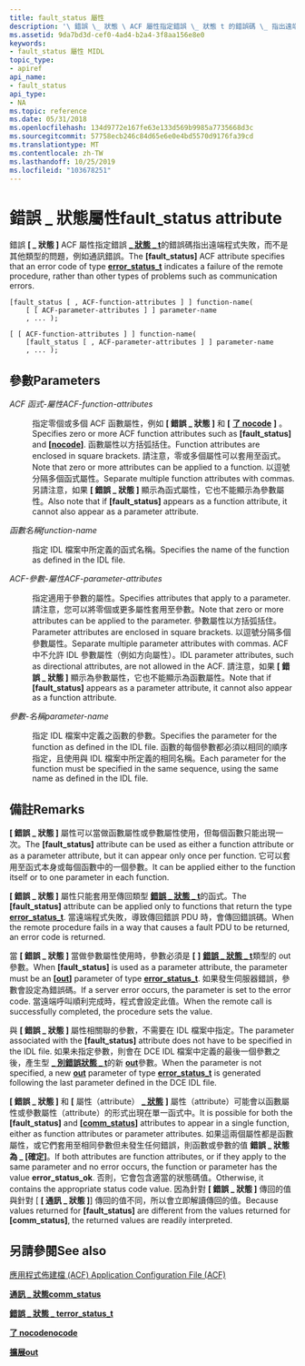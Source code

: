 ```yaml
---
title: fault_status 屬性
description: '\ 錯誤 \_ 狀態 \ ACF 屬性指定錯誤 \_ 狀態 t 的錯誤碼 \_ 指出遠端程式失敗，而不是其他類型的問題，例如通訊錯誤。'
ms.assetid: 9da7bd3d-cef0-4ad4-b2a4-3f8aa156e8e0
keywords:
- fault_status 屬性 MIDL
topic_type:
- apiref
api_name:
- fault_status
api_type:
- NA
ms.topic: reference
ms.date: 05/31/2018
ms.openlocfilehash: 134d9772e167fe63e133d569b9985a7735668d3c
ms.sourcegitcommit: 57758ecb246c84d65e6e0e4bd5570d9176fa39cd
ms.translationtype: MT
ms.contentlocale: zh-TW
ms.lasthandoff: 10/25/2019
ms.locfileid: "103678251"
---
```

# <a name="fault_status-attribute"></a><span data-ttu-id="ddd9f-104">錯誤 \_ 狀態屬性</span><span class="sxs-lookup"><span data-stu-id="ddd9f-104">fault\_status attribute</span></span>

<span data-ttu-id="ddd9f-105">錯誤 **\[ \_ 狀態 \]** ACF 屬性指定錯誤 [**\_ 狀態 \_ t**](error-status-t.md)的錯誤碼指出遠端程式失敗，而不是其他類型的問題，例如通訊錯誤。</span><span class="sxs-lookup"><span data-stu-id="ddd9f-105">The **\[fault\_status\]** ACF attribute specifies that an error code of type [**error\_status\_t**](error-status-t.md) indicates a failure of the remote procedure, rather than other types of problems such as communication errors.</span></span>

``` syntax
[fault_status [ , ACF-function-attributes ] ] function-name(
    [ [ ACF-parameter-attributes ] ] parameter-name
    , ... );

[ [ ACF-function-attributes ] ] function-name(
    [fault_status [ , ACF-parameter-attributes ] ] parameter-name
    , ... );
```

## <a name="parameters"></a><span data-ttu-id="ddd9f-106">參數</span><span class="sxs-lookup"><span data-stu-id="ddd9f-106">Parameters</span></span>

<dl> <dt>

<span data-ttu-id="ddd9f-107">*ACF 函式-屬性*</span><span class="sxs-lookup"><span data-stu-id="ddd9f-107">*ACF-function-attributes*</span></span> 
</dt> <dd>

<span data-ttu-id="ddd9f-108">指定零個或多個 ACF 函數屬性，例如 **\[ 錯誤 \_ 狀態 \]** 和 **\[** [**了 nocode**](nocode.md) **\]** 。</span><span class="sxs-lookup"><span data-stu-id="ddd9f-108">Specifies zero or more ACF function attributes such as **\[fault\_status\]** and **\[**[**nocode**](nocode.md)**\]**.</span></span> <span data-ttu-id="ddd9f-109">函數屬性以方括弧括住。</span><span class="sxs-lookup"><span data-stu-id="ddd9f-109">Function attributes are enclosed in square brackets.</span></span> <span data-ttu-id="ddd9f-110">請注意，零或多個屬性可以套用至函式。</span><span class="sxs-lookup"><span data-stu-id="ddd9f-110">Note that zero or more attributes can be applied to a function.</span></span> <span data-ttu-id="ddd9f-111">以逗號分隔多個函式屬性。</span><span class="sxs-lookup"><span data-stu-id="ddd9f-111">Separate multiple function attributes with commas.</span></span> <span data-ttu-id="ddd9f-112">另請注意，如果 **\[ 錯誤 \_ 狀態 \]** 顯示為函式屬性，它也不能顯示為參數屬性。</span><span class="sxs-lookup"><span data-stu-id="ddd9f-112">Also note that if **\[fault\_status\]** appears as a function attribute, it cannot also appear as a parameter attribute.</span></span>

</dd> <dt>

<span data-ttu-id="ddd9f-113">*函數名稱*</span><span class="sxs-lookup"><span data-stu-id="ddd9f-113">*function-name*</span></span> 
</dt> <dd>

<span data-ttu-id="ddd9f-114">指定 IDL 檔案中所定義的函式名稱。</span><span class="sxs-lookup"><span data-stu-id="ddd9f-114">Specifies the name of the function as defined in the IDL file.</span></span>

</dd> <dt>

<span data-ttu-id="ddd9f-115">*ACF-參數-屬性*</span><span class="sxs-lookup"><span data-stu-id="ddd9f-115">*ACF-parameter-attributes*</span></span> 
</dt> <dd>

<span data-ttu-id="ddd9f-116">指定適用于參數的屬性。</span><span class="sxs-lookup"><span data-stu-id="ddd9f-116">Specifies attributes that apply to a parameter.</span></span> <span data-ttu-id="ddd9f-117">請注意，您可以將零個或更多屬性套用至參數。</span><span class="sxs-lookup"><span data-stu-id="ddd9f-117">Note that zero or more attributes can be applied to the parameter.</span></span> <span data-ttu-id="ddd9f-118">參數屬性以方括弧括住。</span><span class="sxs-lookup"><span data-stu-id="ddd9f-118">Parameter attributes are enclosed in square brackets.</span></span> <span data-ttu-id="ddd9f-119">以逗號分隔多個參數屬性。</span><span class="sxs-lookup"><span data-stu-id="ddd9f-119">Separate multiple parameter attributes with commas.</span></span> <span data-ttu-id="ddd9f-120">ACF 中不允許 IDL 參數屬性（例如方向屬性）。</span><span class="sxs-lookup"><span data-stu-id="ddd9f-120">IDL parameter attributes, such as directional attributes, are not allowed in the ACF.</span></span> <span data-ttu-id="ddd9f-121">請注意，如果 **\[ 錯誤 \_ 狀態 \]** 顯示為參數屬性，它也不能顯示為函數屬性。</span><span class="sxs-lookup"><span data-stu-id="ddd9f-121">Note that if **\[fault\_status\]** appears as a parameter attribute, it cannot also appear as a function attribute.</span></span>

</dd> <dt>

<span data-ttu-id="ddd9f-122">*參數-名稱*</span><span class="sxs-lookup"><span data-stu-id="ddd9f-122">*parameter-name*</span></span> 
</dt> <dd>

<span data-ttu-id="ddd9f-123">指定 IDL 檔案中定義之函數的參數。</span><span class="sxs-lookup"><span data-stu-id="ddd9f-123">Specifies the parameter for the function as defined in the IDL file.</span></span> <span data-ttu-id="ddd9f-124">函數的每個參數都必須以相同的順序指定，且使用與 IDL 檔案中所定義的相同名稱。</span><span class="sxs-lookup"><span data-stu-id="ddd9f-124">Each parameter for the function must be specified in the same sequence, using the same name as defined in the IDL file.</span></span>

</dd> </dl>

## <a name="remarks"></a><span data-ttu-id="ddd9f-125">備註</span><span class="sxs-lookup"><span data-stu-id="ddd9f-125">Remarks</span></span>

<span data-ttu-id="ddd9f-126">**\[ 錯誤 \_ 狀態 \]** 屬性可以當做函數屬性或參數屬性使用，但每個函數只能出現一次。</span><span class="sxs-lookup"><span data-stu-id="ddd9f-126">The **\[fault\_status\]** attribute can be used as either a function attribute or as a parameter attribute, but it can appear only once per function.</span></span> <span data-ttu-id="ddd9f-127">它可以套用至函式本身或每個函數中的一個參數。</span><span class="sxs-lookup"><span data-stu-id="ddd9f-127">It can be applied either to the function itself or to one parameter in each function.</span></span>

<span data-ttu-id="ddd9f-128">**\[ 錯誤 \_ 狀態 \]** 屬性只能套用至傳回類型 [**錯誤 \_ 狀態 \_ t**](error-status-t.md)的函式。</span><span class="sxs-lookup"><span data-stu-id="ddd9f-128">The **\[fault\_status\]** attribute can be applied only to functions that return the type [**error\_status\_t**](error-status-t.md).</span></span> <span data-ttu-id="ddd9f-129">當遠端程式失敗，導致傳回錯誤 PDU 時，會傳回錯誤碼。</span><span class="sxs-lookup"><span data-stu-id="ddd9f-129">When the remote procedure fails in a way that causes a fault PDU to be returned, an error code is returned.</span></span>

<span data-ttu-id="ddd9f-130">當 **\[ 錯誤 \_ 狀態 \]** 當做參數屬性使用時，參數必須是 **\[** [](out-idl.md) **\]** [**錯誤 \_ 狀態 \_ t**](error-status-t.md)類型的 out 參數。</span><span class="sxs-lookup"><span data-stu-id="ddd9f-130">When **\[fault\_status\]** is used as a parameter attribute, the parameter must be an **\[**[**out**](out-idl.md)**\]** parameter of type [**error\_status\_t**](error-status-t.md).</span></span> <span data-ttu-id="ddd9f-131">如果發生伺服器錯誤，參數會設定為錯誤碼。</span><span class="sxs-lookup"><span data-stu-id="ddd9f-131">If a server error occurs, the parameter is set to the error code.</span></span> <span data-ttu-id="ddd9f-132">當遠端呼叫順利完成時，程式會設定此值。</span><span class="sxs-lookup"><span data-stu-id="ddd9f-132">When the remote call is successfully completed, the procedure sets the value.</span></span>

<span data-ttu-id="ddd9f-133">與 **\[ 錯誤 \_ 狀態 \]** 屬性相關聯的參數，不需要在 IDL 檔案中指定。</span><span class="sxs-lookup"><span data-stu-id="ddd9f-133">The parameter associated with the **\[fault\_status\]** attribute does not have to be specified in the IDL file.</span></span> <span data-ttu-id="ddd9f-134">如果未指定參數，則會在 DCE IDL 檔案中定義的最後一個參數之後，產生型 [**\_ 別錯誤狀態 \_ t**](error-status-t.md)的新 [**out**](out-idl.md)參數。</span><span class="sxs-lookup"><span data-stu-id="ddd9f-134">When the parameter is not specified, a new [**out**](out-idl.md) parameter of type [**error\_status\_t**](error-status-t.md) is generated following the last parameter defined in the DCE IDL file.</span></span>

<span data-ttu-id="ddd9f-135">**\[ 錯誤 \_ 狀態 \]** 和 **\[** 屬性（attribute） [**\_ 狀態**](comm-status.md) **\]** 屬性（attribute）可能會以函數屬性或參數屬性（attribute）的形式出現在單一函式中。</span><span class="sxs-lookup"><span data-stu-id="ddd9f-135">It is possible for both the **\[fault\_status\]** and **\[**[**comm\_status**](comm-status.md)**\]** attributes to appear in a single function, either as function attributes or parameter attributes.</span></span> <span data-ttu-id="ddd9f-136">如果這兩個屬性都是函數屬性，或它們套用至相同參數但未發生任何錯誤，則函數或參數的值 **錯誤 \_ 狀態為 \_ [確定]**。</span><span class="sxs-lookup"><span data-stu-id="ddd9f-136">If both attributes are function attributes, or if they apply to the same parameter and no error occurs, the function or parameter has the value **error\_status\_ok**.</span></span> <span data-ttu-id="ddd9f-137">否則，它會包含適當的狀態碼值。</span><span class="sxs-lookup"><span data-stu-id="ddd9f-137">Otherwise, it contains the appropriate status code value.</span></span> <span data-ttu-id="ddd9f-138">因為針對 **\[ 錯誤 \_ 狀態 \]** 傳回的值與針對 [ **\[ 通訊 \_ 狀態 \]**] 傳回的值不同，所以會立即解讀傳回的值。</span><span class="sxs-lookup"><span data-stu-id="ddd9f-138">Because values returned for **\[fault\_status\]** are different from the values returned for **\[comm\_status\]**, the returned values are readily interpreted.</span></span>

## <a name="see-also"></a><span data-ttu-id="ddd9f-139">另請參閱</span><span class="sxs-lookup"><span data-stu-id="ddd9f-139">See also</span></span>

<dl> <dt>

[<span data-ttu-id="ddd9f-140">應用程式佈建檔 (ACF) </span><span class="sxs-lookup"><span data-stu-id="ddd9f-140">Application Configuration File (ACF)</span></span>](application-configuration-file-acf-.md)
</dt> <dt>

[<span data-ttu-id="ddd9f-141">**通訊 \_ 狀態**</span><span class="sxs-lookup"><span data-stu-id="ddd9f-141">**comm\_status**</span></span>](comm-status.md)
</dt> <dt>

[<span data-ttu-id="ddd9f-142">**錯誤 \_ 狀態 \_ t**</span><span class="sxs-lookup"><span data-stu-id="ddd9f-142">**error\_status\_t**</span></span>](error-status-t.md)
</dt> <dt>

[<span data-ttu-id="ddd9f-143">**了 nocode**</span><span class="sxs-lookup"><span data-stu-id="ddd9f-143">**nocode**</span></span>](nocode.md)
</dt> <dt>

[<span data-ttu-id="ddd9f-144">**擴展**</span><span class="sxs-lookup"><span data-stu-id="ddd9f-144">**out**</span></span>](out-idl.md)
</dt> </dl>

 

 




